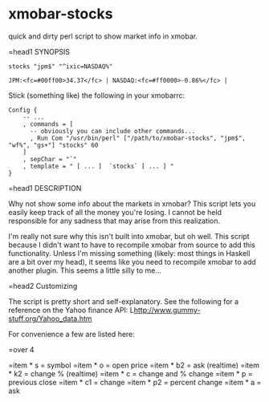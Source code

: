 xmobar-stocks
=============

quick and dirty perl script to show market info in xmobar.

=head1 SYNOPSIS

    stocks "jpm$" "^ixic=NASDAQ%"

    JPM:<fc=#00ff00>34.37</fc> | NASDAQ:<fc=#ff0000>-0.86%</fc> | 

Stick (something like) the following in your xmobarrc:


    Config { 
        -- ... 
        , commands = [
          -- obviously you can include other commands...
          , Run Com "/usr/bin/perl" ["/path/to/xmobar-stocks", "jpm$", "wf%", "gs+"] "stocks" 60
        ]
        , sepChar = "`"
        , template = " [ ... ]  `stocks` [ ... ] "
    }


=head1 DESCRIPTION

Why not show some info about the markets in xmobar? This script lets you 
easily keep track of all the money you're losing. I cannot be held responsible
for any sadness that may arise from this realization. 

I'm really not sure why this isn't built into xmobar, but oh well. This script
because I didn't want to have to recompile xmobar from source to add this 
functionality. Unless I'm missing something (likely: most things in Haskell
are a bit over my head), it seems like you need to recompile xmobar to add 
another plugin. This seems a little silly to me...

=head2 Customizing

The script is pretty short and self-explanatory. See the following for a
reference on the Yahoo finance API: L<http://www.gummy-stuff.org/Yahoo_data.htm>

For convenience a few are listed here: 

=over 4

=item * s = symbol
=item * o = open price
=item * b2 = ask (realtime)
=item * k2 = change % (realtime)
=item * c = change and % change
=item * p = previous close
=item * c1 = change
=item * p2 = percent change
=item * a = ask
